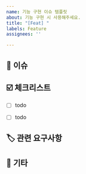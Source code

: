 ```yaml
---
name: 기능 구현 이슈 템플릿
about: 기능 구현 시 사용해주세요.
title: "[Feat] "
labels: Feature
assignees: ''

---
```


## 📍 이슈
<!-- 구현할 기능에 대한 내용을 간단히 적어주세요. -->
<!-- ex) 회원가입 기능 구현, 로그인 기능 수정 -->


## ☑️ 체크리스트
<!-- 기능 구현 시 필요한 체크리스트가 있다면 작성해주세요. -->
- [ ] todo
- [ ] todo


## 🏷️ 관련 요구사항
<!-- 관련 요구사항을 작성해주세요. -->
<!-- ex) USER-01 -->


## 📌 기타
<!-- 예상소요시간 또는 참고 링크 등  -->
<!-- ex) 240925 - 240926 (1일 소요 예상), 공공 API 링크: https:// -->
